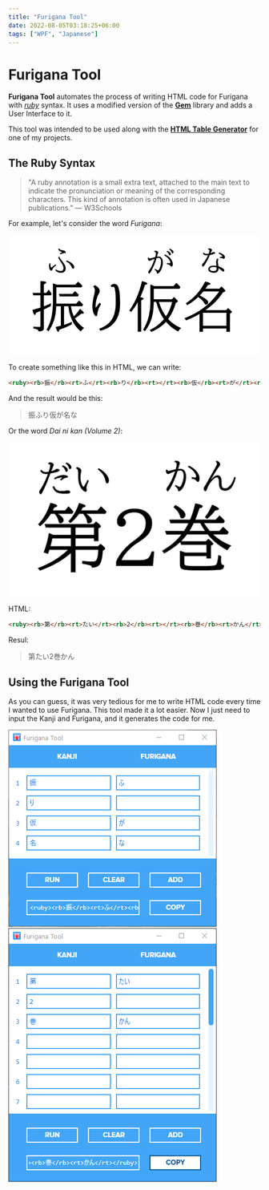 ```yaml
---
title: "Furigana Tool"
date: 2022-08-05T03:18:25+06:00
tags: ["WPF", "Japanese"]
---
```


# Furigana Tool

**Furigana Tool** automates the process of writing HTML code for Furigana with *[ruby](https://developer.mozilla.org/en-US/docs/Web/HTML/Element/ruby)* syntax. It uses a modified version of the **[Gem](https://github.com/helephant/Gem)** library and adds a User Interface to it.

This tool was intended to be used along with the **[HTML Table Generator](https://github.com/showmik/html-table-generator)** for one of my projects.

## The Ruby Syntax

> "A ruby annotation is a small extra text, attached to the main text to indicate the pronunciation or meaning of the corresponding characters. This kind of annotation is often used in Japanese publications." — W3Schools

For example, let's consider the word *Furigana*:

[![Furigana](https://github.com/showmik/furigana-tool/raw/master/Docs/Fu_ri_ga_na_Furigana_Example.png)](https://github.com/showmik/furigana-tool/blob/master/Docs/Fu_ri_ga_na_Furigana_Example.png)

To create something like this in HTML, we can write:

```HTML
<ruby><rb>振</rb><rt>ふ</rt><rb>り</rb><rt></rt><rb>仮</rb><rt>が</rt><rb>名</rb><rt>な</rt></ruby>
```

And the result would be this:

> 振ふり仮が名な



Or the word *Dai ni kan (Volume 2)*:

[![DaiNiKan](https://github.com/showmik/furigana-tool/raw/master/Docs/Dai_ni_can_Furigana_Example.png)](https://github.com/showmik/furigana-tool/blob/master/Docs/Dai_ni_can_Furigana_Example.png)

HTML:

```HTML
<ruby><rb>第</rb><rt>たい</rt><rb>2</rb><rt></rt><rb>巻</rb><rt>かん</rt></ruby>
```

Resul:

> 第たい2巻かん

## Using the Furigana Tool

As you can guess, it was very tedious for me to write HTML code every time I wanted to use Furigana. This tool made it a lot easier. Now I just need to input the Kanji and Furigana, and it generates the code for me.



[![App_Interfaxe](https://github.com/showmik/furigana-tool/raw/master/Docs/FuriganaToolInterface01.png)](https://github.com/showmik/furigana-tool/blob/master/Docs/FuriganaToolInterface01.png) [![App_Interfaxe](https://github.com/showmik/furigana-tool/raw/master/Docs/furigana_fool_interface_02.png)](https://github.com/showmik/furigana-tool/blob/master/Docs/furigana_fool_interface_02.png)
